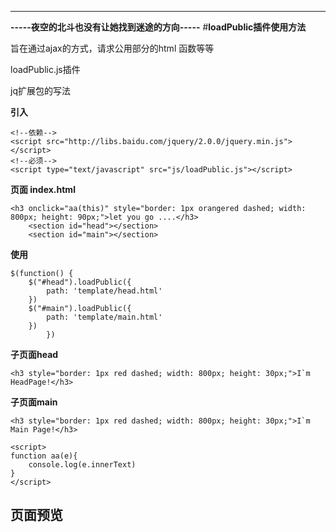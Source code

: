---
**-----夜空的北斗也没有让她找到迷途的方向-----**
#**loadPublic插件使用方法**

旨在通过ajax的方式，请求公用部分的html 函数等等

loadPublic.js插件

jq扩展包的写法

**引入**

    <!--依赖-->
    <script src="http://libs.baidu.com/jquery/2.0.0/jquery.min.js"></script>
    <!--必须-->
	<script type="text/javascript" src="js/loadPublic.js"></script>

**页面 index.html**

    <h3 onclick="aa(this)" style="border: 1px orangered dashed; width: 800px; height: 90px;">let you go ....</h3>
		<section id="head"></section>
		<section id="main"></section>


**使用**

    $(function() {
		$("#head").loadPublic({
			path: 'template/head.html'
		})
		$("#main").loadPublic({
			path: 'template/main.html'
		})
			})

**子页面head**

    <h3 style="border: 1px red dashed; width: 800px; height: 30px;">I`m HeadPage!</h3>

**子页面main**

	<h3 style="border: 1px red dashed; width: 800px; height: 30px;">I`m Main Page!</h3>  
	      
	<script>	
    function aa(e){
	    console.log(e.innerText)
    }
    </script>


 **页面预览**
 ------
 
